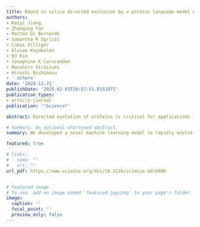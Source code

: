 ```yaml
---
title: Rapid in silico directed evolution by a protein language model with EVOLVEpro
authors:
- Kaiyi Jiang
- Zhaoqing Yan
- Matteo Di Bernardo
- Samantha R Sgrizzi
- Lukas Villiger
- Alisan Kayabolen
- BJ Kim
- Josephine K Carscadden
- Masahiro Hiraizumi
- Hiroshi Nishimasu
- ' others'
date: '2024-11-21'
publishDate: '2025-02-03T20:57:51.833107Z'
publication_types:
- article-journal
publication: '*Science*'

abstract: Directed evolution of proteins is critical for applications in basic biological research, therapeutics, diagnostics, and sustainability. However, directed evolution methods are labor intensive, cannot efficiently optimize over multiple protein properties, and are often trapped by local maxima. In silico-directed evolution methods incorporating protein language models (PLMs) have the potential to accelerate this engineering process, but current approaches fail to generalize across diverse protein families. We introduce EVOLVEpro, a few-shot active learning framework to rapidly improve protein activity using a combination of PLMs and protein activity predictors, achieving improved activity with as few as four rounds of evolution. EVOLVEpro substantially enhances the efficiency and effectiveness of in silico protein evolution, surpassing current state-of-the-art methods and yielding proteins with up to 100-fold improvement of desired properties. We showcase EVOLVEpro for five proteins across three applications, T7 RNA polymerase for RNA production, a miniature CRISPR nuclease, a prime editor, and an integrase for genome editing, and a monoclonal antibody for epitope binding. These results demonstrate the advantages of few-shot active learning with small amounts of experimental data over zero-shot predictions. EVOLVEpro paves the way for broader applications of AI-guided protein engineering in biology and medicine.

# Summary. An optional shortened abstract.
summary: We developed a novel machine learning model to rapidly evolve protein in silico for higher activity. We demonstrated SOTA performance for EVOLVEpro across DMS benchamarks and used it evolve a highly active genome editing toolbox and T7 RNAP that are orders of magnitude higher fiedlity than current used wild-type. 

featured: true

# links:
# - name: ""
#   url: ""
url_pdf: https://www.science.org/doi/10.1126/science.adr6006


# Featured image
# To use, add an image named `featured.jpg/png` to your page's folder.
image:
  caption: ''
  focal_point: ''
  preview_only: false
---
```

